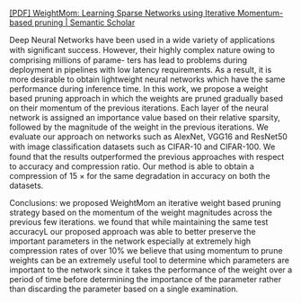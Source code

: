 [[PDF] WeightMom: Learning Sparse Networks using Iterative Momentum-based pruning | Semantic Scholar](https://www.semanticscholar.org/paper/WeightMom%3A-Learning-Sparse-Networks-using-Iterative-Johnson-Tang/a630c13a64de3fb37a6ac92db125acd2d2961267)

Deep Neural Networks have been used in a wide variety of applications with signiﬁcant success. However, their highly complex nature owing to comprising millions of parame- ters has lead to problems during deployment in pipelines with low latency requirements. As a result, it is more desirable to obtain lightweight neural networks which have the same performance during inference time. In this work, we propose a weight based pruning approach in which the weights are pruned gradually based on their momentum of the previous iterations. Each layer of the neural network is assigned an importance value based on their relative sparsity, followed by the magnitude of the weight in the previous iterations. We evaluate our approach on networks such as AlexNet, VGG16 and ResNet50 with image classiﬁcation datasets such as CIFAR-10 and CIFAR-100. We found that the results outperformed the previous approaches with respect to accuracy and compression ratio. Our method is able to obtain a compression of 15 × for the same degradation in accuracy on both the datasets.

Conclusions: we proposed WeightMom an iterative weight based pruning strategy based on the momentum of the weight magnitudes across the previous few iterations. we found that while maintaining the same test accuracyL our proposed approach was able to better preserve the important parameters in the network especially at extremely high compression rates of over 10% we believe that using momentum to prune weights can be an extremely useful tool to determine which parameters are important to the network since it takes the performance of the weight over a period of time before determining the importance of the parameter rather than discarding the parameter based on a single examination.
